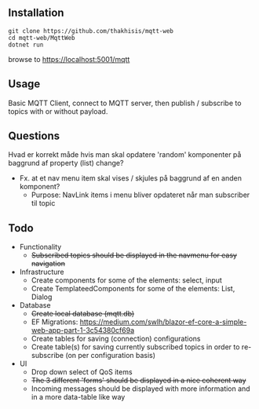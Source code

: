 ## Installation
```
git clone https://github.com/thakhisis/mqtt-web
cd mqtt-web/MqttWeb
dotnet run
```
browse to [https://localhost:5001/mqtt](https://localhost:5001/mqtt)

## Usage
Basic MQTT Client, connect to MQTT server, then publish / subscribe to topics with or without payload.

## Questions 
Hvad er korrekt måde hvis man skal opdatere 'random' komponenter på baggrund af property (list) change?
  - Fx. at et nav menu item skal vises / skjules på baggrund af en anden komponent?
    - Purpose: NavLink items i menu bliver opdateret når man subscriber til topic

## Todo
- Functionality 
  - ~~Subscribed topics should be displayed in the navmenu for easy navigation~~
- Infrastructure
  - Create components for some of the elements: select, input
  - Create TemplateedComponents for some of the elements: List, Dialog
- Database
  - ~~Create local database (mqtt.db)~~
  - EF Migrations: https://medium.com/swlh/blazor-ef-core-a-simple-web-app-part-1-3c54380cf69a
  - Create tables for saving (connection) configurations	
  - Create table(s) for saving currently subscribed topics in order to re-subscribe (on per configuration basis)
- UI
  - Drop down select of QoS items
  - ~~The 3 different 'forms' should be displayed in a nice coherent way~~
  - Incoming messages should be displayed with more information and in a more data-table like way

 

